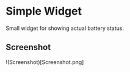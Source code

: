 # Simple Widget

Small widget for showing actual battery status.

## Screenshot

!(Screenshot)[Screenshot.png]

